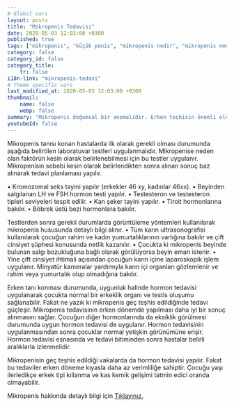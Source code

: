```yaml
---
# Global vars
layout: posts
title: "Mikropenis Tedavisi"
date: 2020-05-03 12:03:00 +0300
published: true
tags: ["mikropenis", "küçük penis", "mikropenis nedir", "mikropenis nedeni", "mikropenis neden olur", "küçük penis nedeni", "mikropenis sebebi", "klinefelter sendromu", "mikropenis tedavi", "mikropenis çözüm", "mikropenis hormon", "mikropenis ilaç", "küçük penis tedavi", "mikropenis ameliyat", "mikropenis hormon", "mikropenis teşhis", "mikropenis kan tahlili", "mikropenis genetik tahlili", "mikropenis estetiği", "yenidoğanda mikropenis"]
category: false
category_id: false
category_title:
    tr: false
i18n-link: "mikropenis-tedavi"
# Theme specific vars
last_modified_at: 2020-05-03 12:03:00 +0300
thumbnail:
    name: false
    webp: false
summary: "Mikropenis doğumsal bir anomalidir. Erken teşhisin önemli olduğu mikropenis hastalığı genelde maalesef geç teşhis edilir. Erken dönemde yapılan tedavi daha iyi sonuç verir."
youtubeId: false
---
```






Mikropenis tanısı konan hastalarda ilk olarak gerekli olması durumunda aşağıda belirtilen laboratuvar testleri uygulanmalıdır. Mikropenise neden olan faktörün kesin olarak belirlenebilmesi için bu testler uygulanır. Mikropenisin sebebi kesin olarak belirlendikten sonra alınan sonuç baz alınarak tedavi planlaması yapılır.

•	Kromozomal seks tayini yapılır (erkekler 46 xy, kadınlar 46xx).
•	Beyinden salgılanan LH ve FSH hormon testi yapılır.
•	Testesteron ve testesteron tipleri seviyeleri tespit edilir.
•	Kan şeker tayini yapılır.
•	Tiroit hormonlarına bakılır.
•	Böbrek üstü bezi hormonlara bakılır.

Testlerden sonra gerekli durumlarda görüntüleme yöntemleri kullanılarak mikropenis hususunda detaylı bilgi alınır.
•	Tüm karın ultrasonografisi kullanılarak çocuğun rahim ve kadın yumurtalıklarının varlığına bakılır ve çift cinsiyet şüphesi konusunda netlik kazanılır.
•	Çocukta ki mikropenis beyinde bulunan salgı bozukluğuna bağlı olarak görülüyorsa beyin emarı istenir.
•	Yine çift cinsiyet ihtimali açısından çocuğun karın içine laparoskopik işlem uygulanır. Minyatür kameralar yardımıyla karın içi organları gözlemlenir ve rahim veya yumurtalık olup olmadığına bakılır.

Erken tanı konması durumunda, uygunluk halinde hormon tedavisi uygulanarak çocukta normal bir erkeklik organı ve testis oluşumu sağlanabilir. Fakat ne yazık ki mikropenis geç teşhis edildiğinde tedavi güçleşir. Mikropenis tedavisinin erken dönemde yapılması daha iyi bir sonuç alınmasını sağlar. Çocuğun diğer hormonlarında da eksiklik görülmesi durumunda uygun hormon tedavisi de uygulanır. Hormon tedavisinin uygulanmasından sonra çocuklar normal yetişkin görünümüne erişir. Hormon tedavisi esnasında ve tedavi bitiminden sonra hastalar belirli aralıklarla izlenmelidir.

Mikropenisin geç teşhis edildiği vakalarda da hormon tedavisi yapılır. Fakat bu tedaviler erken döneme kıyasla daha az verimliliğe sahiptir. Çocuğu yaşı ilerledikçe erkek tipi kıllanma ve kas kemik gelişimi tatmin edici oranda olmayabilir.


Mikropenis hakkında detaylı bilgi için [Tıklayınız.](https://www.onoluroloji.com/mikropenis)
